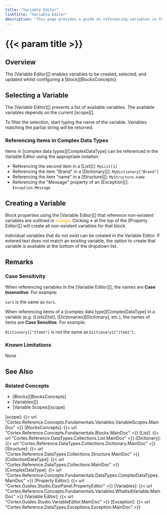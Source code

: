 ```yaml
---
title: "Variable Editor"
linkTitle: "Variable Editor"
description: "This page provides a guide on referencing variables in the Variable Editor."
---
```


# {{< param title >}}

## Overview

The [Variable Editor][] enables variables to be created, selected, and updated whilst configuring a [block][BlocksConcepts].

## Selecting a Variable

The [Variable Editor][] presents a list of available variables. The available variables depends on the current [scope][].

To filter the selection, start typing the name of the variable. Variables matching the partial string will be returned.

### Referencing Items in Complex Data Types

Items in [complex data types][ComplexDataType] can be referenced in the Variable Editor using the appropriate notation:

- Referencing the second item in a [List][]: `MyList[1]`
- Referencing the item "Brand" in a [Dictionary][]: `MyDictionary["Brand"]`
- Referencing the item "name" in a [Structure][]: `MyStructure.name`
- Referencing the "Message" property of an [Exception][]: `Exception.Message`

## Creating a Variable

Block properties using the [Variable Editor][] that reference non-existent variables are outlined in <span style="color:orange">orange</span>. Clicking **+** at the top of the [Property Editor][] will create all non-existent variables for that block.

Individual variables that do not exist can be created in the Variable Editor. If entered text does not match an existing variable, the option to create that variable is available at the bottom of the dropdown list.

## Remarks

### Case Sensitivity

When referencing variables in the [Variable Editor][], the names are **Case Insensitive**. For example:

`var1` is the same as `Var1`.

When referencing items of a [complex data type][ComplexDataType] in a variable (e.g. [Lists][list], [Dictionaries][Dictionary], etc.), the names of items are **Case Sensitive**. For example:

`Dictionary1["Item1"]` is not the same as `Dictionary1["item1"]`.

### Known Limitations

None

## See Also

### Related Concepts

- [Blocks][BlocksConcepts]
- [Variables][]
- [Variable Scopes][scope]

[scope]: {{< url "Cortex.Reference.Concepts.Fundamentals.Variables.VariableScopes.MainDoc" >}}
[BlocksConcepts]: {{< url "Cortex.Reference.Concepts.Fundamentals.Blocks.MainDoc" >}}
[List]: {{< url "Cortex.Reference.DataTypes.Collections.List.MainDoc" >}}
[Dictionary]: {{< url "Cortex.Reference.DataTypes.Collections.Dictionary.MainDoc" >}}
[Structure]: {{< url "Cortex.Reference.DataTypes.Collections.Structure.MainDoc" >}}
[CollectionDataType]: {{< url "Cortex.Reference.DataTypes.Collections.MainDoc" >}}
[ComplexDataType]: {{< url "Cortex.Reference.Concepts.Fundamentals.DataTypes.ComplexDataTypes.MainDoc" >}}
[Property Editor]: {{< url "Cortex.Guides.Studio.EastPanel.PropertyEditor" >}}
[Variables]: {{< url "Cortex.Reference.Concepts.Fundamentals.Variables.WhatIsAVariable.MainDoc" >}}
[Variable Editor]: {{< url "Cortex.Guides.Studio.VariableEditor.MainDoc" >}}
[Exception]: {{< url "Cortex.Reference.DataTypes.Exceptions.Exception.MainDoc" >}}
